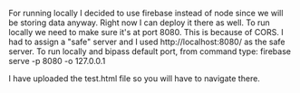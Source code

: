 For running locally I decided to use firebase instead of node since we will be storing data anyway. Right now I can deploy it there as well. To run locally we need to make sure it's at port 8080. This is because of CORS. I had to assign a "safe" server and I used http://localhost:8080/ as the safe server. To run locally and bipass default port, from command type:
firebase serve -p 8080 -o 127.0.0.1


I have uploaded the test.html file so you will have to navigate there. 